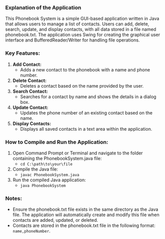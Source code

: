 ### Explanation of the Application
This Phonebook System is a simple GUI-based application written in Java that allows users to manage a list of contacts. Users can add, delete, search, update, and display contacts, with all data stored in a file named phonebook.txt. The application uses Swing for creating the graphical user interface and BufferedReader/Writer for handling file operations.

### Key Features:
1. **Add Contact:**
   - Adds a new contact to the phonebook with a name and phone number.
2. **Delete Contact:**
   - Deletes a contact based on the name provided by the user.
3. **Search Contact:**
   - Searches for a contact by name and shows the details in a dialog box.
4. **Update Contact:**
   - Updates the phone number of an existing contact based on the name.
5. **Display Contacts:**
   - Displays all saved contacts in a text area within the application.

### How to Compile and Run the Application:
1. Open Command Prompt or Terminal and navigate to the folder containing the PhonebookSystem.java file:
   - `cd C:\path\to\your\file`
2. Compile the Java file:
   - `javac PhonebookSystem.java`
3. Run the compiled Java application:
   - `java PhonebookSystem`

### Notes:
   - Ensure the phonebook.txt file exists in the same directory as the Java file. The application will automatically create and modify this file when contacts are added, updated, or deleted.
   - Contacts are stored in the phonebook.txt file in the following format: `name,phoneNumber`.
